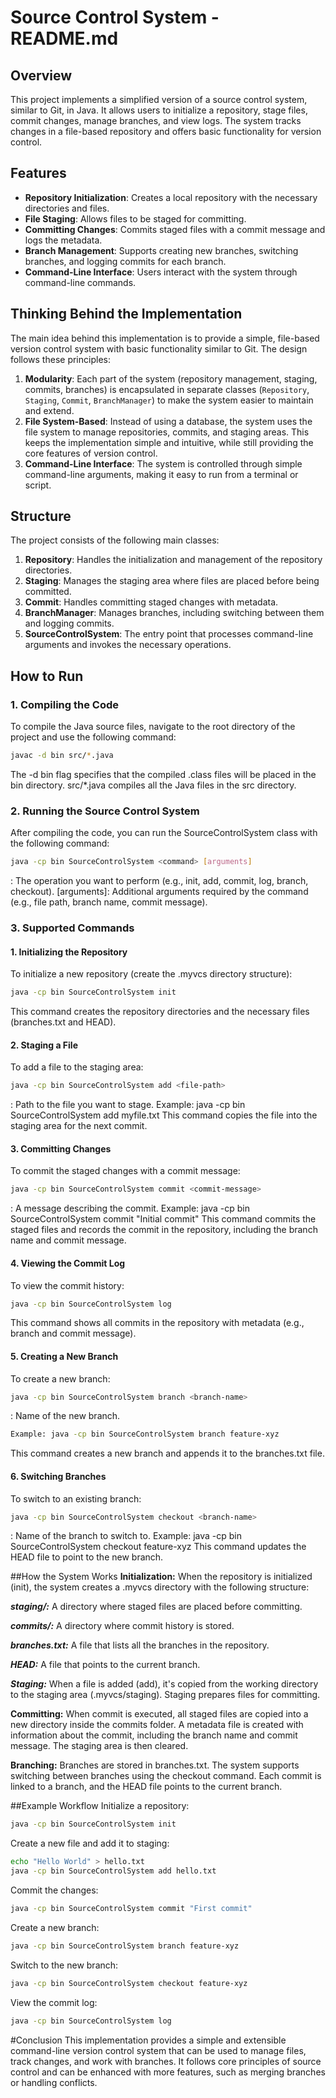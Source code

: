 # Source Control System - README.md

## Overview

This project implements a simplified version of a source control system, similar to Git, in Java. It allows users to initialize a repository, stage files, commit changes, manage branches, and view logs. The system tracks changes in a file-based repository and offers basic functionality for version control.

## Features

- **Repository Initialization**: Creates a local repository with the necessary directories and files.
- **File Staging**: Allows files to be staged for committing.
- **Committing Changes**: Commits staged files with a commit message and logs the metadata.
- **Branch Management**: Supports creating new branches, switching branches, and logging commits for each branch.
- **Command-Line Interface**: Users interact with the system through command-line commands.

## Thinking Behind the Implementation

The main idea behind this implementation is to provide a simple, file-based version control system with basic functionality similar to Git. The design follows these principles:

1. **Modularity**: Each part of the system (repository management, staging, commits, branches) is encapsulated in separate classes (`Repository`, `Staging`, `Commit`, `BranchManager`) to make the system easier to maintain and extend.
2. **File System-Based**: Instead of using a database, the system uses the file system to manage repositories, commits, and staging areas. This keeps the implementation simple and intuitive, while still providing the core features of version control.
3. **Command-Line Interface**: The system is controlled through simple command-line arguments, making it easy to run from a terminal or script.

## Structure

The project consists of the following main classes:

1. **Repository**: Handles the initialization and management of the repository directories.
2. **Staging**: Manages the staging area where files are placed before being committed.
3. **Commit**: Handles committing staged changes with metadata.
4. **BranchManager**: Manages branches, including switching between them and logging commits.
5. **SourceControlSystem**: The entry point that processes command-line arguments and invokes the necessary operations.

## How to Run

### 1. **Compiling the Code**

To compile the Java source files, navigate to the root directory of the project and use the following command:

```bash
javac -d bin src/*.java

```
The -d bin flag specifies that the compiled .class files will be placed in the bin directory.
src/*.java compiles all the Java files in the src directory.

### 2. **Running the Source Control System**
   After compiling the code, you can run the SourceControlSystem class with the following command:

```bash
java -cp bin SourceControlSystem <command> [arguments]
```
<command>: The operation you want to perform (e.g., init, add, commit, log, branch, checkout).
[arguments]: Additional arguments required by the command (e.g., file path, branch name, commit message).

### 3. **Supported Commands**

#### 1. **Initializing the Repository**
   To initialize a new repository (create the .myvcs directory structure):

```bash
java -cp bin SourceControlSystem init
```
This command creates the repository directories and the necessary files (branches.txt and HEAD).

#### 2. **Staging a File**
   To add a file to the staging area:

```bash
java -cp bin SourceControlSystem add <file-path>
```
<file-path>: Path to the file you want to stage.
Example: java -cp bin SourceControlSystem add myfile.txt
This command copies the file into the staging area for the next commit.

#### 3. **Committing Changes**
   To commit the staged changes with a commit message:

```bash
java -cp bin SourceControlSystem commit <commit-message>
```
<commit-message>: A message describing the commit.
Example: java -cp bin SourceControlSystem commit "Initial commit"
This command commits the staged files and records the commit in the repository, including the branch name and commit message.

#### 4. **Viewing the Commit Log**
   To view the commit history:

```bash
java -cp bin SourceControlSystem log
```
This command shows all commits in the repository with metadata (e.g., branch and commit message).

#### 5. **Creating a New Branch**
   To create a new branch:

```bash
java -cp bin SourceControlSystem branch <branch-name>
```
<branch-name>: Name of the new branch.
```bash
Example: java -cp bin SourceControlSystem branch feature-xyz
```
This command creates a new branch and appends it to the branches.txt file.

#### 6. **Switching Branches**
   To switch to an existing branch:

```bash
java -cp bin SourceControlSystem checkout <branch-name>
```
<branch-name>: Name of the branch to switch to.
Example: java -cp bin SourceControlSystem checkout feature-xyz
This command updates the HEAD file to point to the new branch.

##How the System Works
**Initialization:** When the repository is initialized (init), the system creates a .myvcs directory with the following structure:

***staging/:*** A directory where staged files are placed before committing.

***commits/:*** A directory where commit history is stored.

***branches.txt:*** A file that lists all the branches in the repository.

***HEAD:*** A file that points to the current branch.

***Staging:*** When a file is added (add), it's copied from the working directory to the staging area (.myvcs/staging). Staging prepares files for committing.

**Committing:** When commit is executed, all staged files are copied into a new directory inside the commits folder. A metadata file is created with information about the commit, including the branch name and commit message. The staging area is then cleared.

**Branching:** Branches are stored in branches.txt. The system supports switching between branches using the checkout command. Each commit is linked to a branch, and the HEAD file points to the current branch.

##Example Workflow
Initialize a repository:

```bash
java -cp bin SourceControlSystem init
```
Create a new file and add it to staging:

```bash
echo "Hello World" > hello.txt
java -cp bin SourceControlSystem add hello.txt
```
Commit the changes:

```bash
java -cp bin SourceControlSystem commit "First commit"
```
Create a new branch:

```bash
java -cp bin SourceControlSystem branch feature-xyz
```
Switch to the new branch:

```bash
java -cp bin SourceControlSystem checkout feature-xyz
```
View the commit log:

```bash
java -cp bin SourceControlSystem log
```
#Conclusion
This implementation provides a simple and extensible command-line version control system that can be used to manage files, track changes, and work with branches. It follows core principles of source control and can be enhanced with more features, such as merging branches or handling conflicts.

